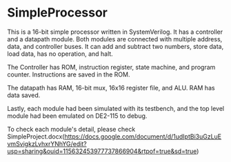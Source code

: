 # SimpleProcessor
This is a 16-bit simple processor written in SystemVerilog. It has a controller and a datapath module. 
Both modules are connected with multiple address, data, and controller buses.
It can add and subtract two numbers, store data, load data, has no operation, and halt.

The Controller has ROM, instruction register, state machine, and program counter. Instructions are saved in the ROM.

The datapath has RAM, 16-bit mux, 16x16 register file, and ALU. RAM has data saved.


Lastly, each module had been simulated with its testbench, and the top level module had been emulated on DE2-115 to debug.

To check each module's detail, please check SimpleProject.docx(https://docs.google.com/document/d/1udIptBi3uGzLuEvmSvigkzLvhxrYNhYG/edit?usp=sharing&ouid=115632453977737866904&rtpof=true&sd=true)
